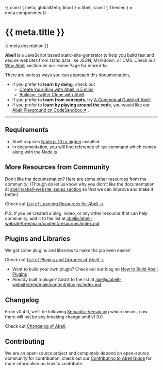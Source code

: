 {{
  const { meta, globalMeta, $root } = Abell;
  const { Themes } = meta.components
}}

# {{ meta.title }}

{{ meta.description }}

**Abell** is a JavaScript based static-site-generator to help you build fast and secure websites from static data like JSON, Markdown, or CMS.  Check out [Why Abell](https://abelljs.org/#why-abell) section on our Home Page for more info.

There are various ways you can approach this documentation,
- If you prefer to **learn by doing**, check out 
  - [Create Your Blog with Abell in 5 mins]({{$root}}/tutorial/create-blog/)
  - [Building Twitter Clone with Abell]({{$root}}/tutorial/create-twitter-clone/).
- If you prefer to **learn from concepts**, try [A Conceptual Guide of Abell]({{$root}}/docs/concepts).
- If you prefer to **learn by playing around the code**, you would like our [Abell Playground on CodeSandbox &#x2197;]() .

---


## Requirements

- Abell requires [Node.js 10 or higher](https://nodejs.org) installed.
- In documentation, you will find reference of `npx` command which comes along with the Node.js

## More Resources from Community 

Don't like the documentation? Here are some other resources from the community! (Though do let us know why you didn't like the documentation at [abelljs/abell-website issues section](https://github.com/abelljs/abell-website/issues) so that we can improve and make it better)

Check out [List of Learning Resources for Abell &#x2192;]({{$root}}/resources/)

P.S. If you've created a blog, video, or any other resource that can help community, add it to the list at [abelljs/abell-website/tree/main/content/resources/index.md](https://github.com/abelljs/abell-website/tree/main/content/resources/index.md)

## Plugins and Libraries

We got some plugins and libraries to make the job even easier! 

Check out [List of Plugins and Libraries of Abell &#x2192;]({{$root}}/plugins/)

- Want to build your own plugin? Check out our blog on [How to Build Abell Plugins]({{$root}}/blogs/how-to-build-plugins/)
- Already built a plugin? Add it to the list at [abelljs/abell-website/tree/main/content/plugins/index.md](https://github.com/abelljs/abell-website/tree/main/content/plugins/index.md)

## Changelog

From v0.4.0, we'll be following [Semantic-Versioning](https://semver.org/) which means, now there will not be any breaking change until v1.0.0.

Check out [Changelog of Abell]({{$root}}/changelog/).

## Contributing

We are an open-source project and completely depend on open-source community for contribution, check out our [Contributing to Abell Guide]({{$root}}/contributing/) for more information on how to contribute.